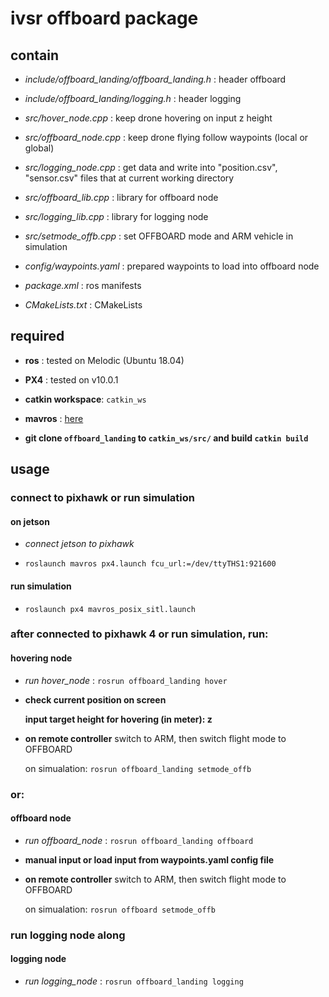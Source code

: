 # ivsr offboard package

## contain
- *include/offboard_landing/offboard_landing.h* : header offboard
- *include/offboard_landing/logging.h*          : header logging

- *src/hover_node.cpp*      : keep drone hovering on input z height
- *src/offboard_node.cpp*   : keep drone flying follow waypoints (local or global)
- *src/logging_node.cpp*    : get data and write into "position.csv", "sensor.csv" files that at current working directory
- *src/offboard_lib.cpp*    : library for offboard node
- *src/logging_lib.cpp*     : library for logging node
- *src/setmode_offb.cpp*    : set OFFBOARD mode and ARM vehicle in simulation

- *config/waypoints.yaml*   : prepared waypoints to load into offboard node
- *package.xml*             : ros manifests
- *CMakeLists.txt*          : CMakeLists

## required
- **ros**             : tested on Melodic (Ubuntu 18.04)
- **PX4**             : tested on v10.0.1 
- **catkin workspace**: `catkin_ws`
- **mavros**          : [here](https://dev.px4.io/master/en/ros/mavros_installation.html)

- **git clone `offboard_landing` to `catkin_ws/src/` and build `catkin build`**

## usage

### connect to pixhawk or run simulation
#### on jetson
- *connect jetson to pixhawk* 

- `roslaunch mavros px4.launch fcu_url:=/dev/ttyTHS1:921600`
#### run simulation
- `roslaunch px4 mavros_posix_sitl.launch`

### after connected to pixhawk 4 or run simulation, run:
#### hovering node
- *run hover_node*                 : `rosrun offboard_landing hover`
- **check current position on screen**

  **input target height for hovering (in meter): z**
  
- **on remote controller** switch to ARM, then switch flight mode to OFFBOARD

  on simualation: `rosrun offboard_landing setmode_offb`
### or:
#### offboard node
- *run offboard_node*                 : `rosrun offboard_landing offboard`
- **manual input or load input from waypoints.yaml config file**
  
- **on remote controller** switch to ARM, then switch flight mode to OFFBOARD

  on simualation: `rosrun offboard setmode_offb`

### run logging node along
#### logging node
- *run logging_node*                 : `rosrun offboard_landing logging`

